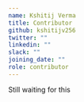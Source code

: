 ```yaml
---
name: Kshitij Verma
title: Contributor
github: kshitijv256
twitter: ""
linkedin: ""
slack: ""
joining_date: ""
role: contributor
---
```


Still waiting for this

